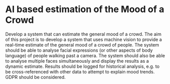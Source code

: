 

# AI based estimation of the Mood of a Crowd

Develop a system that can estimate the general mood of a crowd. The aim of this project is to develop a system that uses machine vision to provide a real-time estimate of the general mood of a crowd of people. The system should be able to analyse facial expressions (or other aspects of body language) of people walking past a camera. The system should also be able to analyse multiple faces simultaneously and display the results as a dynamic estimate. Results should be logged for historical analysis, e.g. to be cross-referenced with other data to attempt to explain mood trends. GDPR should be considered.